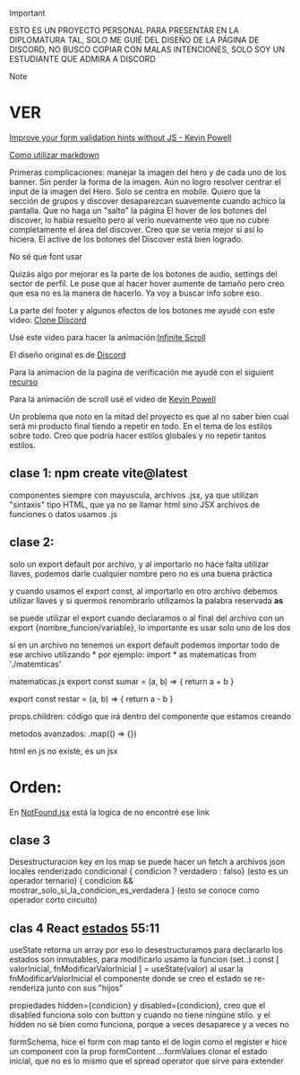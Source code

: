 >[!IMPORTANT]
>
>ESTO ES UN PROYECTO PERSONAL PARA PRESENTAR EN LA DIPLOMATURA TAL, SOLO ME GUIÉ DEL DISEÑO DE LA PÁGINA DE DISCORD, NO BUSCO COPIAR CON MALAS INTENCIONES, SOLO SOY UN ESTUDIANTE QUE ADMIRA A DISCORD

>[!NOTE]
># VER
>[Improve your form validation hints without JS - Kevin Powell](https://youtube.com/watch?v=s2ThIxm7FyA&t=20s)


[Como utilizar markdown](https://experienceleague.adobe.com/es/docs/contributor/contributor-guide/writing-essentials/markdown#:~:text=En%20Markdown%2C%20un%20p%C3%A1rrafo%20no,text%20is%20**bold**.)

Primeras complicaciones:
manejar la imagen del hero y de cada uno de los banner. Sin perder la forma de la imagen. Aún no logro resolver centrar el input de la imagen del Hero. Solo se centra en mobile.
Quiero que la sección de grupos y discover desaparezcan suavemente cuando achico la pantalla. Que no haga un "salto" la página
El hover de los botones del discover, lo había resuelto pero al verlo nuevamente veo que no cubre completamente el área del discover. Creo que se vería mejor si así lo hiciera.
El active de los botones del Discover está bien logrado. 

No sé que font usar

Quizás algo por mejorar es la parte de los botones de audio, settings del sector de perfil. Le puse que al hacer hover aumente de tamaño pero creo que esa no es la manera de hacerlo. Ya voy a buscar info sobre eso.

La parte del footer y algunos efectos de los botones me ayudé con este video: [Clone Discord](https://youtu.be/Z4cRxN1JPME?si=suad8vPBTdbuzkDq&t=3672)

Usé este video para hacer la animación:[Infinite Scroll](https://www.youtube.com/watch?v=Reu0hHbis5w)

El diseño original es de [Discord](https://discord.com/)

Para la animacion de la pagina de verificación me ayudé con el siguient [recurso](https://codesandbox.io/s/animacion-mostrarocultar-elementos-react-oyj7b?file=/src/App.js)

Para la animación de scroll usé el video de [Kevin Powell](https://youtu.be/UmzFk68Bwdk?si=8JuufQY34P0u-WRI)

Un problema que noto en la mitad del proyecto es que al no saber bien cual será mi producto final tiendo a repetir en todo. En el tema de los estilos sobre todo. Creo que podría hacer estilos globales y no repetir tantos estilos.

## clase 1: npm create vite@latest
componentes siempre con mayuscula, archivos .jsx, ya que utilizan "sintaxis" tipo HTML, que ya no se llamar html sino JSX
archivos de funciones o datos usamos .js

## clase 2:
solo un export default por archivo, y al importarlo no hace falta utilizar llaves, podemos darle cualquier nombre pero no es una buena práctica

y cuando usamos el export const, al importarlo en otro archivo debemos utilizar llaves y si quermos renombrarlo utilizamos la palabra reservada **as**

se puede utilizar el export cuando declaramos o al final del archivo con un export {nombre_funcion/variable}, lo importante es usar solo uno de los dos

si en un archivo no tenemos un export default podemos importar todo de ese archivo utilizando * por ejemplo: 
import * as matematicas from './matemticas'

matematicas.js
export const sumar = (a, b) => {
    return a + b
}

export const restar = (a, b) => {
    return a - b
}

props.children: código que irá dentro del componente que estamos creando

metodos avanzados: .map(() => {})

html en js no existe, es un jsx

# Orden:

En [NotFound.jsx](./src/Pages/NotFound/NotFound.jsx) está la logica de no encontré ese link

## clase 3
Desestructuración
key en los map
se puede hacer un fetch a archivos json locales
renderizado condicional { condicion ? verdadero : falso} (esto es un operador ternario)
{ condicion && mostrar_solo_si_la_condicion_es_verdadera } (esto se conoce como operador corto circuito)

## clas 4 React [estados](https://zoom-fepp.s3.amazonaws.com/81889724473/81889724473-meeting-b2d634a7-2b3a-496c-be9f-878003f47d49.mp4) 55:11

useState retorna un array por eso lo desestructuramos para declararlo
los estados son inmutables, para modificarlo usamo la funcion (set..)
const [ valorInicial, fnModificarValorInicial ] = useState(valor)
al usar la fnModificarValorInicial el componente donde se creo el estado se re-renderiza junto con sus "hijos"

propiedades hidden={condicion} y disabled={condicion}, creo que el disabled funciona solo con button y cuando no tiene ningúne stilo. y el hidden no sé bien como funciona, porque a veces desaparece y a veces no

formSchema, hice el form con map tanto el de login como el register e hice un component con la prop formContent
...formValues  clonar el estado inicial, que no es lo mismo que el spread operator que sirve para extender

